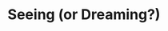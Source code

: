 ---
pid: lle14
title: Seeing (or Dreaming?)
location_transcription: South Philly
coordinates: "[-75.158681730964, 39.919611070808]"
zipcode: '19148'
gen_neighborhood: South Philadelphia
neighborhood: Whitman,Pennsport,South Philadelphia
outside_phl: 
age: '22'
age_range: 20-29
instagram: 
image_file_name: lle_14.jpg
proposal_transcription: stand alone row-house windows (drawing not accurate)
topic: Unknown
topic_summary: '0'
type: Other No Form
keywords_other: row-house windows
credit: Ellen
image_labels: 
twitter: 
facebook: 
permalink: "/monuments/lle14/"
layout: item-page
---